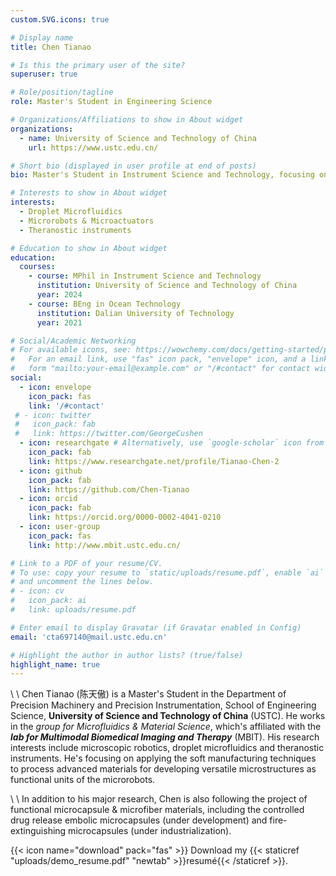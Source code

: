 ```yaml
---
custom.SVG.icons: true

# Display name
title: Chen Tianao

# Is this the primary user of the site?
superuser: true

# Role/position/tagline
role: Master's Student in Engineering Science

# Organizations/Affiliations to show in About widget
organizations:
  - name: University of Science and Technology of China
    url: https://www.ustc.edu.cn/

# Short bio (displayed in user profile at end of posts)
bio: Master's Student in Instrument Science and Technology, focusing on the research of micro-robotics and droplet microfluidics.

# Interests to show in About widget
interests:
  - Droplet Microfluidics
  - Microrobots & Microactuators
  - Theranostic instruments

# Education to show in About widget
education:
  courses:
    - course: MPhil in Instrument Science and Technology
      institution: University of Science and Technology of China
      year: 2024
    - course: BEng in Ocean Technology
      institution: Dalian University of Technology
      year: 2021

# Social/Academic Networking
# For available icons, see: https://wowchemy.com/docs/getting-started/page-builder/#icons
#   For an email link, use "fas" icon pack, "envelope" icon, and a link in the
#   form "mailto:your-email@example.com" or "/#contact" for contact widget.
social:
  - icon: envelope
    icon_pack: fas
    link: '/#contact'
 # - icon: twitter
 #   icon_pack: fab
 #   link: https://twitter.com/GeorgeCushen
  - icon: researchgate # Alternatively, use `google-scholar` icon from `ai` icon pack
    icon_pack: fab
    link: https://www.researchgate.net/profile/Tianao-Chen-2
  - icon: github
    icon_pack: fab
    link: https://github.com/Chen-Tianao
  - icon: orcid
    icon_pack: fab
    link: https://orcid.org/0000-0002-4041-0210
  - icon: user-group
    icon_pack: fas
    link: http://www.mbit.ustc.edu.cn/

# Link to a PDF of your resume/CV.
# To use: copy your resume to `static/uploads/resume.pdf`, enable `ai` icons in `params.toml`,
# and uncomment the lines below.
# - icon: cv
#   icon_pack: ai
#   link: uploads/resume.pdf

# Enter email to display Gravatar (if Gravatar enabled in Config)
email: 'cta697140@mail.ustc.edu.cn'

# Highlight the author in author lists? (true/false)
highlight_name: true
---
```


\ \ Chen Tianao (陈天傲) is a Master's Student in the Department of Precision Machinery and Precision Instrumentation, School of Engineering Science, **University of Science and Technology of China** (USTC). He works in the *group for Microfluidics & Material Science*, which's affiliated with the ***lab for Multimodal Biomedical Imaging and Therapy*** (MBIT). His research interests include microscopic robotics, droplet microfluidics and theranostic instruments. He's focusing on applying the soft manufacturing techniques to process advanced materials for developing versatile microstructures as functional units of the microrobots.

\ \ In addition to his major research, Chen is also following the project of functional microcapsule & microfiber materials, including the controlled drug release embolic microcapsules (under development) and fire-extinguishing microcapsules (under industrialization).

{{< icon name="download" pack="fas" >}} Download my {{< staticref "uploads/demo_resume.pdf" "newtab" >}}resumé{{< /staticref >}}.
